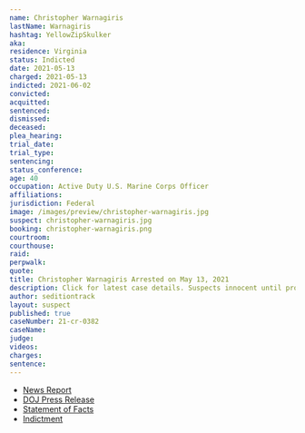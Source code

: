 ```yaml
---
name: Christopher Warnagiris
lastName: Warnagiris
hashtag: YellowZipSkulker
aka:
residence: Virginia
status: Indicted
date: 2021-05-13
charged: 2021-05-13
indicted: 2021-06-02
convicted:
acquitted:
sentenced:
dismissed:
deceased:
plea_hearing:
trial_date:
trial_type:
sentencing:
status_conference:
age: 40
occupation: Active Duty U.S. Marine Corps Officer
affiliations:
jurisdiction: Federal
image: /images/preview/christopher-warnagiris.jpg
suspect: christopher-warnagiris.jpg
booking: christopher-warnagiris.png
courtroom:
courthouse:
raid:
perpwalk:
quote:
title: Christopher Warnagiris Arrested on May 13, 2021
description: Click for latest case details. Suspects innocent until proven guilty.
author: seditiontrack
layout: suspect
published: true
caseNumber: 21-cr-0382
caseName:
judge:
videos:
charges:
sentence:
---
```

- [News Report](https://www.newsweek.com/christopher-warnagiris-active-duty-marine-based-quantico-arrested-assaulting-officer-capitol-1591329)
- [DOJ Press Release](https://www.justice.gov/usao-dc/pr/active-duty-us-marine-corps-officer-arrested-assault-federal-law-enforcement-officer)
- [Statement of Facts](https://www.justice.gov/opa/press-release/file/1393941/download)
- [Indictment](https://www.justice.gov/usao-dc/case-multi-defendant/file/1461551/download)
